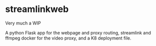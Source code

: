 # streamlinkweb
Very much a WIP

A python Flask app for the webpage and proxy routing, streamlink and ffmpeg docker for the video proxy, and a K8 deployment file.